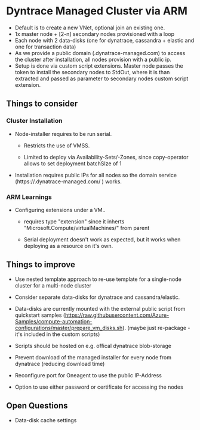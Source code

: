 # Dyntrace Managed Cluster via ARM
- Default is to create a new VNet, optional join an existing one.
- 1x master node + [2-n] secondary nodes provisioned with a loop
- Each node with 2 data-disks (one for dynatrace, cassandra + elastic and one for transaction data)
- As we provide a public domain (<clusterid>.dynatrace-managed.com) to access the cluster after installation, all nodes provision with a public ip. 
- Setup is done via custom script extensions. Master node passes the token to install the secondary nodes to StdOut, where it is than extracted and passed as parameter to secondary nodes custom script extension.

## Things to consider

### Cluster Installation

- Node-installer requires to be run serial.

  - Restricts the use of VMSS.
  
  - Limited to deploy via Availability-Sets/-Zones, since copy-operator allows to set deployment batchSIze of 1

- Installation requires public IPs for all nodes so the domain service (https://<clusterid>.dynatrace-managed.com/ ) works.

### ARM Learnings

- Configuring extensions under a VM..

  - requires type "extension" since it inherts "Microsoft.Compute/virtualMachines/" from parent

  - Serial deployment doesn't work as expected, but it works when deploying as a resource on it's own.

## Things to improve

- Use nested template approach to re-use template for a single-node cluster for a multi-node cluster

- Consider separate data-disks for dynatrace and cassandra/elastic.

- Data-disks are currently mounted with the external public script from quickstart samples (https://raw.githubusercontent.com/Azure-Samples/compute-automation-configurations/master/prepare_vm_disks.sh). (maybe just re-package - it's included in the custom scripts)

- Scripts should be hosted on e.g. offical dynatrace blob-storage

- Prevent download of the managed installer for every node from dynatrace (reducing download time)

- Reconfigure port for Oneagent to use the public IP-Address

- Option to use either password or certificate for accessing the nodes

## Open Questions
- Data-disk cache settings

